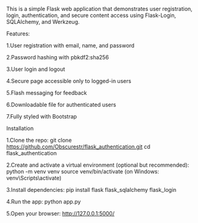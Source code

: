 This is a simple Flask web application that demonstrates user registration, login, authentication, and secure content access using Flask-Login, SQLAlchemy, and Werkzeug.

Features:

1.User registration with email, name, and password

2.Password hashing with pbkdf2:sha256

3.User login and logout

4.Secure page accessible only to logged-in users

5.Flash messaging for feedback

6.Downloadable file for authenticated users

7.Fully styled with Bootstrap

Installation

1.Clone the repo:
git clone https://github.com/Obscurestr/flask_authentication.git
cd flask_authentication

2.Create and activate a virtual environment (optional but recommended):
python -m venv venv
source venv/bin/activate (on Windows: venv\Scripts\activate)

3.Install dependencies:
pip install flask flask_sqlalchemy flask_login

4.Run the app:
python app.py

5.Open your browser:
http://127.0.0.1:5000/
